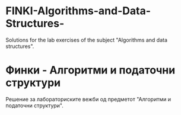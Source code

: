 # FINKI-Algorithms-and-Data-Structures-
Solutions for the lab exercises of the subject "Algorithms and data structures". 

# Финки - Алгоритми и податочни структури
Решение за лабораториските вежби од предметот "Алгоритми и податочни структури".
